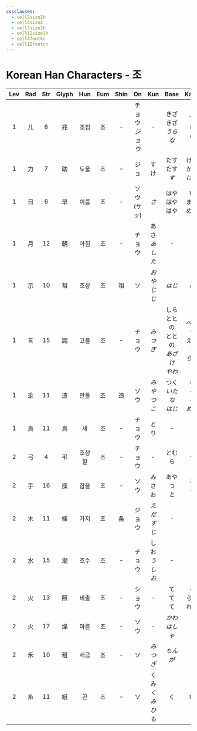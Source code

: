 ```yaml
---
cssclasses:
  - cell2size1h
  - cell4size2
  - cell7size1h
  - cell12size1h
  - cell4fontkr
  - cell12fontcn
---
```


# Korean Han Characters - 조

| Lev | Rad | Str | Glyph | Hun | Eum | Shin |      On      |     Kun      |              Base               |            Kana            | Simp |     Man      | Can  | Viet  |
| :-: | :-: | :-: | :---: | :-: | :-: | :--: | :----------: | :----------: | :-----------------------------: | :------------------------: | :--: | :----------: | :--: | :---: |
|  1  |  儿  |  6  |   兆   | 조짐  |  조  |  -   | チョウ<br>*ジョウ* |      -       |        きざ<br>きざ<br>*うらな*        |       す<br>し<br>*い*        |  -   |     zhào     | siu6 | triệu |
|  1  |  力  |  7  |   助   | 도울  |  조  |  -   |      ジョ      |      すけ      |         たす<br>たす<br>*す*         |      ける<br>かる<br>*ける*      |  -   |     zhù      | zo6  |  trợ  |
|  1  |  日  |  6  |   早   | 이를  |  조  |  -   |  ソウ<br>(サッ)  |     *さ*      |         はや<br>はや<br>はや          |       い<br>まる<br>める        |  -   |     zǎo      | zou2 |  tảo  |
|  1  |  月  | 12  |   朝   | 아침  |  조  |  -   |     チョウ      | あさ<br>*あした*  |                -                |             -              |  -   | cháo<br>zhāo | ciu4 | triều |
|  1  |  示  | 10  |   祖   | 조상  |  조  |  祖   |      ソ       |  *おや<br>じじ*  |              *はじ*               |            *め*             |  祖   |      zǔ      | zou2 |  tổ   |
|  1  |  言  | 15  |   調   | 고를  |  조  |  -   |     チョウ      |    *みつぎ*     | しら<br>ととの<br>ととの<br>*あざけ<br>やわ* | べる<br>う<br>える<br>*る<br>らぐ* |  调   | diào<br>tiáo | diu6 | điều  |
|  1  |  辵  | 11  |   造   | 만들  |  조  |  造   |      ゾウ      |    *みやつこ*    |      つく<br>*いた<br>な<br>はじ*      |    る<br>*る<br>る<br>める*     |  造   |     zào      | zou6 |  tạo  |
|  1  |  鳥  | 11  |   鳥   |  새  |  조  |  -   |     チョウ      |      とり      |                -                |             -              |  鸟   |     niǎo     | niu5 | điểu  |
|  2  |  弓  |  4  |   弔   | 조상할 |  조  |  -   |     チョウ      |      -       |               とむら               |             う              |  吊   |     diào     | diu3 | điếu  |
|  2  |  手  | 16  |   操   | 잡을  |  조  |  -   |      ソウ      |     みさお      |           あやつ<br>*と*            |          る<br>*る*          |  -   |     cāo      | cou1 | thao  |
|  2  |  木  | 11  |   條   | 가지  |  조  |  条   |     ジョウ      |  *えだ<br>すじ*  |                -                |             -              |  条   |     tiáo     | tiu4 | điều  |
|  2  |  水  | 15  |   潮   | 조수  |  조  |  -   |     チョウ      | しお<br>*うしお*  |                -                |             -              |  -   |     cháo     | ciu4 | triều |
|  2  |  火  | 13  |   照   | 비출  |  조  |  -   |     ショウ      |      -       |           て<br>て<br>て           |       る<br>らす<br>れる        |  -   |     zhào     | ziu3 | chiếu |
|  2  |  火  | 17  |   燥   | 마를  |  조  |  -   |      ソウ      |      -       |           *かわ<br>はしゃ*           |          *く<br>ぐ*          |  -   |     zào      | cou3 |  táo  |
|  2  |  禾  | 10  |   租   | 세금  |  조  |  -   |      ソ       |    *みつぎ*     |              *ちんが*              |            *り*             |  -   |      zū      | zou1 |  to   |
|  2  |  糸  | 11  |   組   |  끈  |  조  |  -   |      ソ       | くみ<br>*くみひも* |                く                |             む              |  组   |      zǔ      | zou2 |  tổ   |

